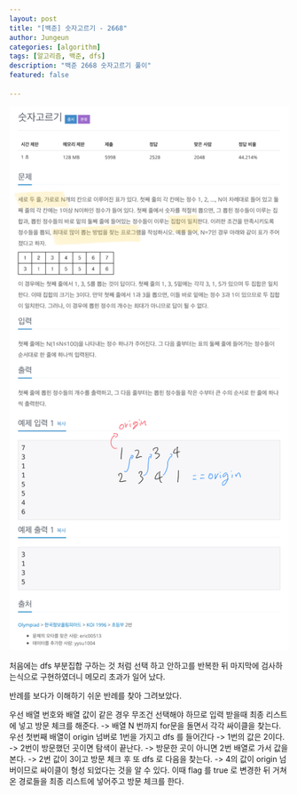 ```yaml
---
layout: post
title: "[백준] 숫자고르기 - 2668"
author: Jungeun
categories: [algorithm]
tags: [알고리즘, 백준, dfs]
description: "백준 2668 숫자고르기 풀이"
featured: false

---
```


![1507](/assets/images/boj/2668_boj.png)

처음에는 dfs 부분집합 구하는 것 처럼 선택 하고 안하고를 반복한 뒤 마지막에 검사하는식으로 구현하였더니  메모리 초과가 일어 났다. 

반례를 보다가 이해하기 쉬운 반례를 찾아 그려보았다.  

우선 배열 번호와 배열 값이 같은 경우 무조건 선택해야 하므로 입력 받을때 최종 리스트에 넣고 방문 체크를 해준다. -> 배열 N 번까지 for문을 돌면서 각각 싸이클을 찾는다. 우선 첫번째 배열이 origin 넘버로 1번을 가지고 dfs 를 들어간다 -> 1번의 값은 2이다. -> 2번이 방문했던 곳이면 탐색이 끝난다. -> 방문한 곳이 아니면 2번 배열로 가서 값을 본다. -> 2번 값이 3이고 방문 체크 후 또 dfs 로 다음을 찾는다. -> 4의 값이 origin 넘버이므로 싸이클이 형성 되었다는 것을 알 수 있다. 이때 flag 를  true 로 변경한 뒤 거쳐온 경로들을 최종 리스트에 넣어주고 방문 체크를 한다.  

<script src="https://gist.github.com/JungeunKwon/d69584af3227954709251f954be89999.js"></script>